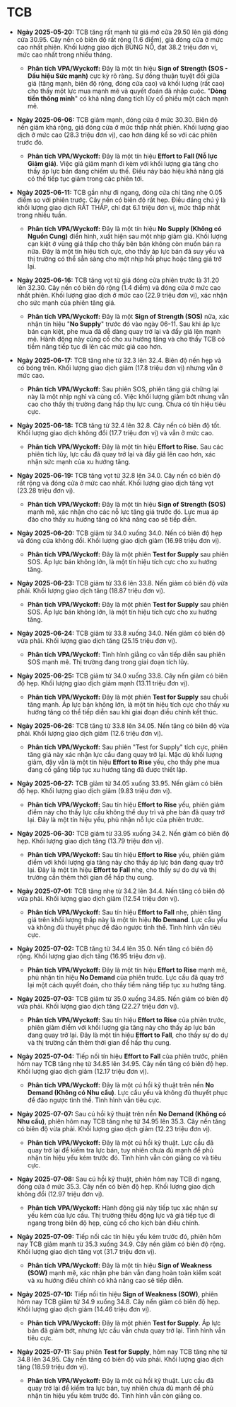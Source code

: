 # TCB

-   **Ngày 2025-05-20:** TCB tăng rất mạnh từ giá mở cửa 29.50 lên giá đóng cửa 30.95. Cây nến có biên độ rất rộng (1.6 điểm), giá đóng cửa ở mức cao nhất phiên. Khối lượng giao dịch BÙNG NỔ, đạt 38.2 triệu đơn vị, mức cao nhất trong nhiều tháng.

    -   **Phân tích VPA/Wyckoff:** Đây là một tín hiệu **Sign of Strength (SOS - Dấu hiệu Sức mạnh)** cực kỳ rõ ràng. Sự đồng thuận tuyệt đối giữa giá (tăng mạnh, biên độ rộng, đóng cửa cao) và khối lượng (rất cao) cho thấy một lực mua mạnh mẽ và quyết đoán đã nhập cuộc. "**Dòng tiền thông minh**" có khả năng đang tích lũy cổ phiếu một cách mạnh mẽ.

-   **Ngày 2025-06-06:** TCB giảm mạnh, đóng cửa ở mức 30.30. Biên độ nến giảm khá rộng, giá đóng cửa ở mức thấp nhất phiên. Khối lượng giao dịch ở mức cao (28.3 triệu đơn vị), cao hơn đáng kể so với các phiên trước đó.

    -   **Phân tích VPA/Wyckoff:** Đây là một tín hiệu **Effort to Fall (Nỗ lực Giảm giá)**. Việc giá giảm mạnh đi kèm với khối lượng gia tăng cho thấy áp lực bán đang chiếm ưu thế. Điều này báo hiệu khả năng giá có thể tiếp tục giảm trong các phiên tới.

-   **Ngày 2025-06-11:** TCB gần như đi ngang, đóng cửa chỉ tăng nhẹ 0.05 điểm so với phiên trước. Cây nến có biên độ rất hẹp. Điều đáng chú ý là khối lượng giao dịch RẤT THẤP, chỉ đạt 6.1 triệu đơn vị, mức thấp nhất trong nhiều tuần.

    -   **Phân tích VPA/Wyckoff:** Đây là một tín hiệu **No Supply (Không có Nguồn Cung)** điển hình, xuất hiện sau một nhịp giảm giá. Khối lượng cạn kiệt ở vùng giá thấp cho thấy bên bán không còn muốn bán ra nữa. Đây là một tín hiệu tích cực, cho thấy áp lực bán đã suy yếu và thị trường có thể sẵn sàng cho một nhịp hồi phục hoặc tăng giá trở lại.

-   **Ngày 2025-06-16:** TCB tăng vọt từ giá đóng cửa phiên trước là 31.20 lên 32.30. Cây nến có biên độ rộng (1.4 điểm) và đóng cửa ở mức cao nhất phiên. Khối lượng giao dịch ở mức cao (22.9 triệu đơn vị), xác nhận cho sức mạnh của phiên tăng giá.
    -   **Phân tích VPA/Wyckoff:** Đây là một **Sign of Strength (SOS)** nữa, xác nhận tín hiệu "**No Supply**" trước đó vào ngày 06-11. Sau khi áp lực bán cạn kiệt, phe mua đã dễ dàng quay trở lại và đẩy giá lên mạnh mẽ. Hành động này củng cố cho xu hướng tăng và cho thấy TCB có tiềm năng tiếp tục đi lên các mức giá cao hơn.
-   **Ngày 2025-06-17:** TCB tăng nhẹ từ 32.3 lên 32.4. Biên độ nến hẹp và có bóng trên. Khối lượng giao dịch giảm (17.8 triệu đơn vị) nhưng vẫn ở mức cao.
    -   **Phân tích VPA/Wyckoff:** Sau phiên SOS, phiên tăng giá chững lại này là một nhịp nghỉ và củng cố. Việc khối lượng giảm bớt nhưng vẫn cao cho thấy thị trường đang hấp thụ lực cung. Chưa có tín hiệu tiêu cực.
-   **Ngày 2025-06-18:** TCB tăng từ 32.4 lên 32.8. Cây nến có biên độ tốt. Khối lượng giao dịch không đổi (17.7 triệu đơn vị) và vẫn ở mức cao.
    -   **Phân tích VPA/Wyckoff:** Đây là một tín hiệu **Effort to Rise**. Sau các phiên tích lũy, lực cầu đã quay trở lại và đẩy giá lên cao hơn, xác nhận sức mạnh của xu hướng tăng.
- **Ngày 2025-06-19:** TCB tăng vọt từ 32.8 lên 34.0. Cây nến có biên độ rất rộng và đóng cửa ở mức cao nhất. Khối lượng giao dịch tăng vọt (23.28 triệu đơn vị).
    - **Phân tích VPA/Wyckoff:** Đây là một tín hiệu **Sign of Strength (SOS)** mạnh mẽ, xác nhận cho các nỗ lực tăng giá trước đó. Lực mua áp đảo cho thấy xu hướng tăng có khả năng cao sẽ tiếp diễn.
- **Ngày 2025-06-20:** TCB giảm từ 34.0 xuống 34.0. Nến có biên độ hẹp và đóng cửa không đổi. Khối lượng giao dịch giảm (16.98 triệu đơn vị).
    - **Phân tích VPA/Wyckoff:** Đây là một phiên **Test for Supply** sau phiên SOS. Áp lực bán không lớn, là một tín hiệu tích cực cho xu hướng tăng.
- **Ngày 2025-06-23:** TCB giảm từ 33.6 lên 33.8. Nến giảm có biên độ vừa phải. Khối lượng giao dịch tăng (18.87 triệu đơn vị).
    - **Phân tích VPA/Wyckoff:** Đây là một phiên **Test for Supply** sau phiên SOS. Áp lực bán không lớn, là một tín hiệu tích cực cho xu hướng tăng.
- **Ngày 2025-06-24:** TCB giảm từ 33.8 xuống 34.0. Nến giảm có biên độ vừa phải. Khối lượng giao dịch tăng (25.15 triệu đơn vị).
    - **Phân tích VPA/Wyckoff:** Tình hình giằng co vẫn tiếp diễn sau phiên SOS mạnh mẽ. Thị trường đang trong giai đoạn tích lũy.
- **Ngày 2025-06-25:** TCB giảm từ 34.0 xuống 33.8. Cây nến giảm có biên độ hẹp. Khối lượng giao dịch giảm mạnh (13.11 triệu đơn vị).
    - **Phân tích VPA/Wyckoff:** Đây là một phiên **Test for Supply** sau chuỗi tăng mạnh. Áp lực bán không lớn, là một tín hiệu tích cực cho thấy xu hướng tăng có thể tiếp diễn sau khi giai đoạn điều chỉnh kết thúc.
- **Ngày 2025-06-26:** TCB tăng từ 33.8 lên 34.05. Nến tăng có biên độ vừa phải. Khối lượng giao dịch giảm (12.6 triệu đơn vị).
    - **Phân tích VPA/Wyckoff:** Sau phiên "Test for Supply" tích cực, phiên tăng giá này xác nhận lực cầu đang quay trở lại. Mặc dù khối lượng giảm, đây vẫn là một tín hiệu **Effort to Rise** yếu, cho thấy phe mua đang cố gắng tiếp tục xu hướng tăng đã được thiết lập.
- **Ngày 2025-06-27:** TCB giảm từ 34.05 xuống 33.95. Nến giảm có biên độ hẹp. Khối lượng giao dịch giảm (9.83 triệu đơn vị).
    - **Phân tích VPA/Wyckoff:** Sau tín hiệu **Effort to Rise** yếu, phiên giảm điểm này cho thấy lực cầu không thể duy trì và phe bán đã quay trở lại. Đây là một tín hiệu yếu, phủ nhận nỗ lực của phiên trước.
- **Ngày 2025-06-30:** TCB giảm từ 33.95 xuống 34.2. Nến giảm có biên độ hẹp. Khối lượng giao dịch tăng (13.79 triệu đơn vị).
    - **Phân tích VPA/Wyckoff:** Sau tín hiệu **Effort to Rise** yếu, phiên giảm điểm với khối lượng gia tăng này cho thấy áp lực bán đang quay trở lại. Đây là một tín hiệu **Effort to Fall** nhẹ, cho thấy sự do dự và thị trường cần thêm thời gian để hấp thụ cung.
- **Ngày 2025-07-01:** TCB tăng nhẹ từ 34.2 lên 34.4. Nến tăng có biên độ vừa phải. Khối lượng giao dịch giảm (12.54 triệu đơn vị).
    - **Phân tích VPA/Wyckoff:** Sau tín hiệu **Effort to Fall** nhẹ, phiên tăng giá trên khối lượng thấp này là một tín hiệu **No Demand**. Lực cầu yếu và không đủ thuyết phục để đảo ngược tình thế. Tình hình vẫn tiêu cực.
- **Ngày 2025-07-02:** TCB tăng từ 34.4 lên 35.0. Nến tăng có biên độ rộng. Khối lượng giao dịch tăng (16.95 triệu đơn vị).
    - **Phân tích VPA/Wyckoff:** Đây là một tín hiệu **Effort to Rise** mạnh mẽ, phủ nhận tín hiệu **No Demand** của phiên trước. Lực cầu đã quay trở lại một cách quyết đoán, cho thấy tiềm năng tiếp tục xu hướng tăng.
- **Ngày 2025-07-03:** TCB giảm từ 35.0 xuống 34.85. Nến giảm có biên độ vừa phải. Khối lượng giao dịch tăng (22.27 triệu đơn vị).
    - **Phân tích VPA/Wyckoff:** Sau tín hiệu **Effort to Rise** của phiên trước, phiên giảm điểm với khối lượng gia tăng này cho thấy áp lực bán đang quay trở lại. Đây là một tín hiệu **Effort to Fall**, cho thấy sự do dự và thị trường cần thêm thời gian để hấp thụ cung.
- **Ngày 2025-07-04:** Tiếp nối tín hiệu **Effort to Fall** của phiên trước, phiên hôm nay TCB tăng nhẹ từ 34.85 lên 34.95. Cây nến tăng có biên độ hẹp. Khối lượng giao dịch giảm (12.17 triệu đơn vị).
    - **Phân tích VPA/Wyckoff:** Đây là một cú hồi kỹ thuật trên nền **No Demand (Không có Nhu cầu)**. Lực cầu yếu và không đủ thuyết phục để đảo ngược tình thế. Tình hình vẫn tiêu cực.
- **Ngày 2025-07-07:** Sau cú hồi kỹ thuật trên nền **No Demand (Không có Nhu cầu)**, phiên hôm nay TCB tăng nhẹ từ 34.95 lên 35.3. Cây nến tăng có biên độ vừa phải. Khối lượng giao dịch giảm (12.23 triệu đơn vị).
    - **Phân tích VPA/Wyckoff:** Đây là một cú hồi kỹ thuật. Lực cầu đã quay trở lại để kiểm tra lực bán, tuy nhiên chưa đủ mạnh để phủ nhận tín hiệu yếu kém trước đó. Tình hình vẫn còn giằng co và tiêu cực.
- **Ngày 2025-07-08:** Sau cú hồi kỹ thuật, phiên hôm nay TCB đi ngang, đóng cửa ở mức 35.3. Cây nến có biên độ hẹp. Khối lượng giao dịch không đổi (12.97 triệu đơn vị).
    - **Phân tích VPA/Wyckoff:** Hành động giá này tiếp tục xác nhận sự yếu kém của lực cầu. Thị trường thiếu động lực và giá tiếp tục đi ngang trong biên độ hẹp, củng cố cho kịch bản điều chỉnh.
- **Ngày 2025-07-09:** Tiếp nối các tín hiệu yếu kém trước đó, phiên hôm nay TCB giảm mạnh từ 35.3 xuống 34.9. Cây nến giảm có biên độ rộng. Khối lượng giao dịch tăng vọt (31.7 triệu đơn vị).
    - **Phân tích VPA/Wyckoff:** Đây là một tín hiệu **Sign of Weakness (SOW)** mạnh mẽ, xác nhận phe bán vẫn đang hoàn toàn kiểm soát và xu hướng điều chỉnh có khả năng cao sẽ tiếp diễn.
- **Ngày 2025-07-10:** Tiếp nối tín hiệu **Sign of Weakness (SOW)**, phiên hôm nay TCB giảm từ 34.9 xuống 34.8. Cây nến giảm có biên độ hẹp. Khối lượng giao dịch giảm (14.46 triệu đơn vị).
    - **Phân tích VPA/Wyckoff:** Đây là một phiên **Test for Supply**. Áp lực bán đã giảm bớt, nhưng lực cầu vẫn chưa quay trở lại. Tình hình vẫn tiêu cực.
- **Ngày 2025-07-11:** Sau phiên **Test for Supply**, hôm nay TCB tăng nhẹ từ 34.8 lên 34.95. Cây nến tăng có biên độ vừa phải. Khối lượng giao dịch tăng (18.59 triệu đơn vị).
    - **Phân tích VPA/Wyckoff:** Đây là một cú hồi kỹ thuật. Lực cầu đã quay trở lại để kiểm tra lực bán, tuy nhiên chưa đủ mạnh để phủ nhận tín hiệu yếu kém trước đó. Tình hình vẫn còn giằng co.



